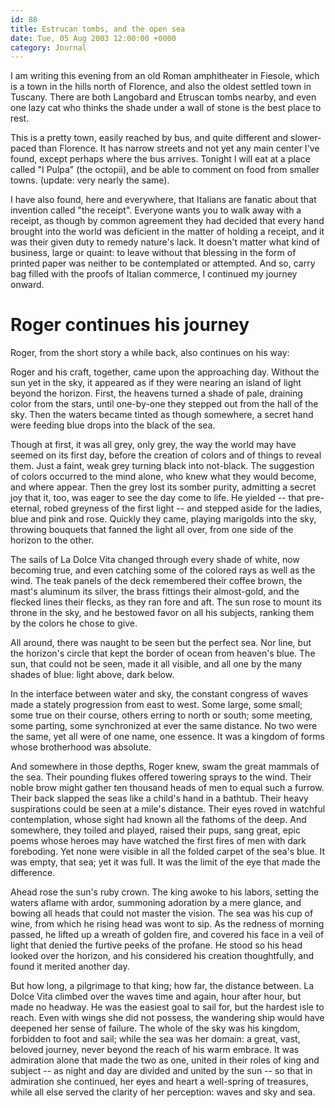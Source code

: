 ```yaml
---
id: 88
title: Estrucan tombs, and the open sea
date: Tue, 05 Aug 2003 12:00:00 +0000
category: Journal
---
```


I am writing this evening from an old Roman amphitheater in Fiesole,
which is a town in the hills north of Florence, and also the oldest
settled town in Tuscany.  There are both Langobard and Etruscan tombs
nearby, and even one lazy cat who thinks the shade under a wall of stone
is the best place to rest.

This is a pretty town, easily reached by bus, and quite different and
slower-paced than Florence.  It has narrow streets and not yet any main
center I've found, except perhaps where the bus arrives.  Tonight I will
eat at a place called "I Pulpa" (the octopii), and be able to comment on
food from smaller towns.  (update: very nearly the same).

I have also found, here and everywhere, that Italians are fanatic about
that invention called "the receipt".  Everyone wants you to walk away
with a receipt, as though by common agreement they had decided that
every hand brought into the world was deficient in the matter of holding
a receipt, and it was their given duty to remedy nature's lack.  It
doesn't matter what kind of business, large or quaint: to leave without
that blessing in the form of printed paper was neither to be
contemplated or attempted.  And so, carry bag filled with the proofs of
Italian commerce, I continued my journey onward.

# Roger continues his journey

Roger, from the short story a while back, also continues on his way:

Roger and his craft, together, came upon the approaching day.  Without
the sun yet in the sky, it appeared as if they were nearing an island of
light beyond the horizon.  First, the heavens turned a shade of pale,
draining color from the stars, until one-by-one they stepped out from
the hall of the sky.  Then the waters became tinted as though somewhere,
a secret hand were feeding blue drops into the black of the sea.

Though at first, it was all grey, only grey, the way the world may have
seemed on its first day, before the creation of colors and of things to
reveal them.  Just a faint, weak grey turning black into not-black.  The
suggestion of colors occurred to the mind alone, who knew what they
would become, and where appear.  Then the grey lost its somber purity,
admitting a secret joy that it, too, was eager to see the day come to
life.  He yielded -- that pre-eternal, robed greyness of the first light
-- and stepped aside for the ladies, blue and pink and rose.  Quickly
they came, playing marigolds into the sky, throwing bouquets that fanned
the light all over, from one side of the horizon to the other.

The sails of La Dolce Vita changed through every shade of white, now
becoming true, and even catching some of the colored rays as well as the
wind.  The teak panels of the deck remembered their coffee brown, the
mast's aluminum its silver, the brass fittings their almost-gold, and
the flecked lines their flecks, as they ran fore and aft.  The sun rose
to mount its throne in the sky, and he bestowed favor on all his
subjects, ranking them by the colors he chose to give.

All around, there was naught to be seen but the perfect sea.  Nor line,
but the horizon's circle that kept the border of ocean from heaven's
blue.  The sun, that could not be seen, made it all visible, and all one
by the many shades of blue: light above, dark below.

In the interface between water and sky, the constant congress of waves
made a stately progression from east to west.  Some large, some small;
some true on their course, others erring to north or south; some
meeting, some parting, some synchronized at ever the same distance.  No
two were the same, yet all were of one name, one essence.  It was a
kingdom of forms whose brotherhood was absolute.

And somewhere in those depths, Roger knew, swam the great mammals of the
sea.  Their pounding flukes offered towering sprays to the wind.  Their
noble brow might gather ten thousand heads of men to equal such a
furrow.  Their back slapped the seas like a child's hand in a bathtub.
Their heavy suspirations could be seen at a mile's distance.  Their eyes
roved in watchful contemplation, whose sight had known all the fathoms
of the deep.  And somewhere, they toiled and played, raised their pups,
sang great, epic poems whose heroes may have watched the first fires of
men with dark foreboding.  Yet none were visible in all the folded
carpet of the sea's blue.  It was empty, that sea; yet it was full.  It
was the limit of the eye that made the difference.

Ahead rose the sun's ruby crown.  The king awoke to his labors, setting
the waters aflame with ardor, summoning adoration by a mere glance, and
bowing all heads that could not master the vision.  The sea was his cup
of wine, from which he rising head was wont to sip.  As the redness of
morning passed, he lifted up a wreath of golden fire, and covered his
face in a veil of light that denied the furtive peeks of the profane.
He stood so his head looked over the horizon, and his considered his
creation thoughtfully, and found it merited another day.

But how long, a pilgrimage to that king; how far, the distance between.
La Dolce Vita climbed over the waves time and again, hour after hour,
but made no headway.  He was the easiest goal to sail for, but the
hardest isle to reach.  Even with wings she did not possess, the
wandering ship would have deepened her sense of failure.  The whole of
the sky was his kingdom, forbidden to foot and sail; while the sea was
her domain: a great, vast, beloved journey, never beyond the reach of
his warm embrace.  It was admiration alone that made the two as one,
united in their roles of king and subject -- as night and day are
divided and united by the sun -- so that in admiration she continued,
her eyes and heart a well-spring of treasures, while all else served the
clarity of her perception: waves and sky and sea.



